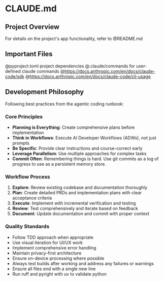 # CLAUDE.md

## Project Overview

For details on the project's app functionality, refer to @README.md

## Important Files

@pyproject.toml project dependencies
@.claude/commands for user-defined claude commands
@https://docs.anthropic.com/en/docs/claude-code/sdk
@https://docs.anthropic.com/en/docs/claude-code/cli-usage

## Development Philosophy

Following best practices from the agentic coding runbook:

### Core Principles
- **Planning is Everything**: Create comprehensive plans before implementation
- **Think in Workflows**: Execute AI Developer Workflows (ADWs), not just prompts
- **Be Specific**: Provide clear instructions and course-correct early
- **Leverage Parallelism**: Use multiple approaches for complex tasks
- **Commit Often**: Remembering things is hard. Use git commits as a log of progress to use as a persistent memory store.

### Workflow Process
1. **Explore**: Review existing codebase and documentation thoroughly
2. **Plan**: Create detailed PRDs and implementation plans with clear acceptance criteria
3. **Execute**: Implement with incremental verification and testing
4. **Review**: Test comprehensively and iterate based on feedback
5. **Document**: Update documentation and commit with proper context

### Quality Standards
- Follow TDD approach when appropriate
- Use visual iteration for UI/UX work
- Implement comprehensive error handling
- Maintain privacy-first architecture
- Ensure on-device processing where possible
- Always test builds after working and address any failures or warnings
- Ensure all files end with a single new line
- Run ruff and pyright with uv to validate python